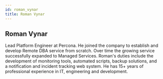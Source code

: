 ```yaml
---
id: roman_vynar
title: Roman Vynar
---
```


## Roman Vynar

Lead Platform Engineer at Percona. He joined the company to establish and
develop Remote DBA service from scratch. Over time the growing service
successfully expanded to Managed Services. Roman's duties include the
development of monitoring tools, automated scripts, backup solutions,
and a notification and incident tracking web system. He has 15+ years of
professional experience in IT, engineering and development.
